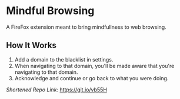 # Mindful Browsing

A FireFox extension meant to bring mindfullness to web browsing.

## How It Works

1. Add a domain to the blacklist in settings.
2. When navigating to that domain, you'll be made aware that you're navigating to that domain.
3. Acknowledge and continue or go back to what you were doing.

*Shortened Repo Link:* https://git.io/vb55H